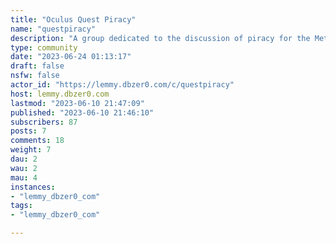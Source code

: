 ```yaml
---
title: "Oculus Quest Piracy" 
name: "questpiracy"
description: "A group dedicated to the discussion of piracy for the Meta Quest and Quest 2, the standalone VR gaming headsets from Meta."
type: community
date: "2023-06-24 01:13:17"
draft: false
nsfw: false
actor_id: "https://lemmy.dbzer0.com/c/questpiracy"
host: lemmy.dbzer0.com
lastmod: "2023-06-10 21:47:09"
published: "2023-06-10 21:46:10"
subscribers: 87
posts: 7
comments: 18
weight: 7
dau: 2
wau: 2
mau: 4
instances:
- "lemmy_dbzer0_com"
tags: 
- "lemmy_dbzer0_com"

---
```

